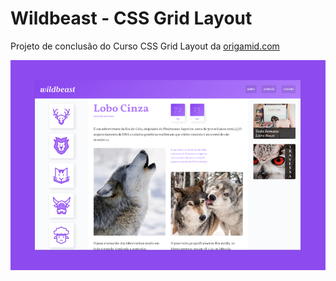 # Wildbeast - CSS Grid Layout

Projeto de conclusão do Curso CSS Grid Layout da [origamid.com](https://www.origamid.com/)

![Wildbeast site preview](./img/preview.png)
